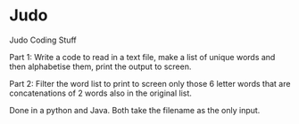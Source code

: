 # Judo
Judo Coding Stuff

Part 1: 
Write a code to read in a text file, make a list of unique words and then alphabetise them, print the output to screen.

Part 2: 
Filter the word list to print to screen only those 6 letter words that are concatenations of 2 words also in the original list. 

Done in a python and Java. Both take the filename as the only input. 
